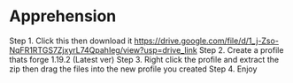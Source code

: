 # Apprehension

Step 1. Click this then download it https://drive.google.com/file/d/1_j-Zso-NqFR1RTGS7ZjxyrL74QpahIeg/view?usp=drive_link
Step 2. Create a profile thats forge 1.19.2 (Latest ver)
Step 3. Right click the profile and extract the zip then drag the files into the new profile you created
Step 4. Enjoy
